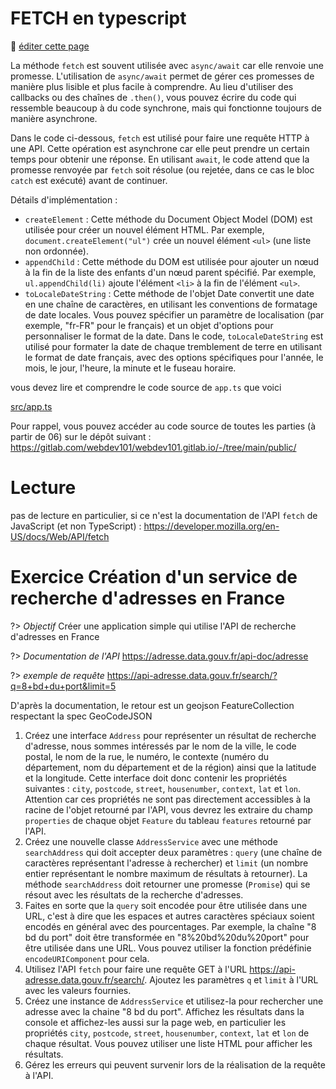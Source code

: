 # FETCH en typescript

:memo: [éditer cette page](https://gitlab.com/-/ide/project/webdev101/webdev101.gitlab.io/edit/main/-/public/14_fetch/README.md)

La méthode `fetch` est souvent utilisée avec `async/await` car elle renvoie une promesse. L'utilisation de `async/await` permet de gérer ces promesses de manière plus lisible et plus facile à comprendre. Au lieu d'utiliser des callbacks ou des chaînes de `.then()`, vous pouvez écrire du code qui ressemble beaucoup à du code synchrone, mais qui fonctionne toujours de manière asynchrone.

Dans le code ci-dessous, `fetch` est utilisé pour faire une requête HTTP à une API. Cette opération est asynchrone car elle peut prendre un certain temps pour obtenir une réponse. En utilisant `await`, le code attend que la promesse renvoyée par `fetch` soit résolue (ou rejetée, dans ce cas le bloc `catch` est exécuté) avant de continuer.

Détails d'implémentation :
- `createElement` : Cette méthode du Document Object Model (DOM) est utilisée pour créer un nouvel élément HTML. Par exemple, `document.createElement("ul")` crée un nouvel élément `<ul>` (une liste non ordonnée).
- `appendChild` : Cette méthode du DOM est utilisée pour ajouter un nœud à la fin de la liste des enfants d'un nœud parent spécifié. Par exemple, `ul.appendChild(li)` ajoute l'élément `<li>` à la fin de l'élément `<ul>`.
- `toLocaleDateString` : Cette méthode de l'objet Date convertit une date en une chaîne de caractères, en utilisant les conventions de formatage de date locales. Vous pouvez spécifier un paramètre de localisation (par exemple, "fr-FR" pour le français) et un objet d'options pour personnaliser le format de la date. Dans le code, `toLocaleDateString` est utilisé pour formater la date de chaque tremblement de terre en utilisant le format de date français, avec des options spécifiques pour l'année, le mois, le jour, l'heure, la minute et le fuseau horaire.

vous devez lire et comprendre le code source de `app.ts` que voici

[src/app.ts](src/app.ts ":include :type=code typescript")

Pour rappel, vous pouvez accéder au code source de toutes les parties (à partir de 06) sur le dépôt suivant : https://gitlab.com/webdev101/webdev101.gitlab.io/-/tree/main/public/

# Lecture

pas de lecture en particulier, si ce n'est la documentation de l'API `fetch` de JavaScript (et non TypeScript) : https://developer.mozilla.org/en-US/docs/Web/API/fetch


# Exercice Création d'un service de recherche d'adresses en France

?> _Objectif_ Créer une application simple qui utilise l'API de recherche d'adresses en France

?> _Documentation de l'API_ https://adresse.data.gouv.fr/api-doc/adresse

?> _exemple de requête_ https://api-adresse.data.gouv.fr/search/?q=8+bd+du+port&limit=5

D'après la documentation, le retour est un geojson FeatureCollection respectant la spec GeoCodeJSON

1. Créez une interface `Address` pour représenter un résultat de recherche d'adresse, nous sommes intéressés par le nom de la ville, le code postal, le nom de la rue, le numéro, le contexte (numéro du département, nom du département et de la région) ainsi que la latitude et la longitude. Cette interface doit donc contenir les propriétés suivantes : `city`, `postcode`, `street`, `housenumber`, `context`, `lat` et `lon`. Attention car ces propriétés ne sont pas directement accessibles à la racine de l'objet retourné par l'API, vous devrez les extraire du champ `properties` de chaque objet `Feature` du tableau `features` retourné par l'API.
2. Créez une nouvelle classe `AddressService` avec une méthode `searchAddress` qui doit accepter deux paramètres : `query` (une chaîne de caractères représentant l'adresse à rechercher) et `limit` (un nombre entier représentant le nombre maximum de résultats à retourner). La méthode `searchAddress` doit retourner une promesse (`Promise`) qui se résout avec les résultats de la recherche d'adresses.
3. Faites en sorte que la `query` soit encodée pour être utilisée dans une URL, c'est à dire que les espaces et autres caractères spéciaux soient encodés en général avec des pourcentages. Par exemple, la chaîne "8 bd du port" doit être transformée en "8%20bd%20du%20port" pour être utilisée dans une URL. Vous pouvez utiliser la fonction prédéfinie `encodeURIComponent` pour cela.
4. Utilisez l'API `fetch` pour faire une requête GET à l'URL https://api-adresse.data.gouv.fr/search/. Ajoutez les paramètres `q` et `limit` à l'URL avec les valeurs fournies.
5. Créez une instance de `AddressService` et utilisez-la pour rechercher une adresse avec la chaine "8 bd du port". Affichez les résultats dans la console et affichez-les aussi sur la page web, en particulier les propriétés `city`, `postcode`, `street`, `housenumber`, `context`, `lat` et `lon` de chaque résultat. Vous pouvez utiliser une liste HTML pour afficher les résultats.
6. Gérez les erreurs qui peuvent survenir lors de la réalisation de la requête à l'API.

